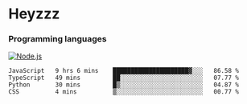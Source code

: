 # Heyzzz  

### Programming languages  

[![Node.js](https://img.shields.io/badge/-Node.js-262626?style=for-the-badge)](https://nodejs.org/ru)

<!--START_SECTION:waka-->

```text
JavaScript   9 hrs 6 mins    █████████████████████▓░░░   86.58 %
TypeScript   49 mins         ██░░░░░░░░░░░░░░░░░░░░░░░   07.77 %
Python       30 mins         █▒░░░░░░░░░░░░░░░░░░░░░░░   04.87 %
CSS          4 mins          ▒░░░░░░░░░░░░░░░░░░░░░░░░   00.77 %
```

<!--END_SECTION:waka-->

